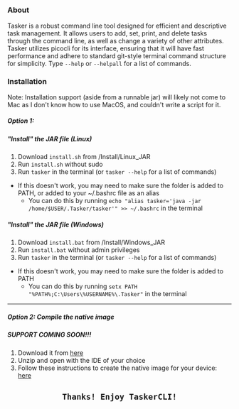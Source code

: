 <p align="center">
  <img src="https://user-images.githubusercontent.com/102715674/209995213-5f5c3715-3a51-4c86-86cb-97c372a3ffb4.png" alt=""/>
</p> 
<p dir="auto" align="center">
  <img align="center" src="https://img.shields.io/badge/Pico--CLI-Library-red?style=for-the-badge" alt="">&emsp;<img align="center" src="https://img.shields.io/badge/Java-Language-orange?style=for-the-badge" alt="">&emsp;<img align="center" src="https://img.shields.io/badge/Maven-Build_Tool-darkgreen?style=for-the-badge" alt=""></p>

#

### About
<p>Tasker is a robust command line tool designed for efficient and descriptive task management. It allows users to add, set, print, and delete tasks through the command line, as well as change a variety of other attributes. Tasker utilizes picocli for its interface, ensuring that it will have fast performance and adhere to standard git-style terminal command structure for simplicity. Type <code>--help</code> or <code>--helpall</code> for a list of commands.</p>

### Installation

Note: Installation support (aside from a runnable jar) will likely not come to Mac as I don't know how to use MacOS, and couldn't write a script for it.

##### Option 1:
##### "Install" the JAR file (Linux)
  1. Download `install.sh` from /Install/Linux_JAR
  2. Run `install.sh` without sudo
  3. Run `tasker` in the terminal (or `tasker --help` for a list of commands)
- If this doesn't work, you may need to make sure the folder is added to PATH, or added to your ~/.bashrc file as an alias 
  - You can do this by running `echo "alias tasker='java -jar /home/$USER/.Tasker/tasker'" >> ~/.bashrc` in the terminal

##### "Install" the JAR file (Windows)
  1. Download `install.bat` from /Install/Windows_JAR
  2. Run `install.bat` without admin privileges
  3. Run `tasker` in the terminal (or `tasker --help` for a list of commands)
- If this doesn't work, you may need to make sure the folder is added to PATH 
  - You can do this by running `setx PATH "%PATH%;C:\Users\%USERNAME%\.Tasker"` in the terminal
<hr>

##### Option 2: Compile the native image 
##### SUPPORT COMING SOON!!!
  1. Download it from <a href="https://github.com/SpecialistSteak/TaskerCLI/archive/refs/heads/master.zip">here</a>
  2. Unzip and open with the IDE of your choice
  3. Follow these instructions to create the native image for your device: <a href="https://www.javacodegeeks.com/2018/11/picocli-graalvm-fast-command-apps.html">here</a>

<h2><p align="center"><code>Thanks! Enjoy TaskerCLI!</p></code></h2>
